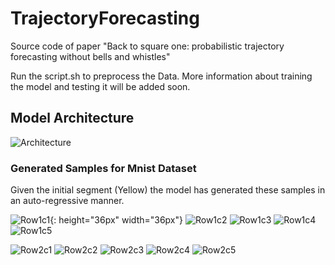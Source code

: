 # TrajectoryForecasting
Source code of paper "Back to square one: probabilistic trajectory forecasting without bells and whistles"

Run the script.sh to preprocess the Data.
More information about training the model and testing it will be added soon.

## Model Architecture
![Architecture](http://uupload.ir/files/qfyl_model.png)

### Generated Samples for Mnist Dataset
Given the initial segment (Yellow) the model has generated these samples in an auto-regressive manner.

![Row1c1](http://uupload.ir/files/31lf_3.png){: height="36px" width="36px"}
![Row1c2](http://uupload.ir/files/yrwf_23.png)
![Row1c3](http://uupload.ir/files/90cg_25.png)
![Row1c4](http://uupload.ir/files/kfd6_14.png)
![Row1c5](http://uupload.ir/files/sow_43.png)

![Row2c1](http://uupload.ir/files/h95b_6.png)
![Row2c2](http://uupload.ir/files/ew15_12.png)
![Row2c3](http://uupload.ir/files/24ap_11.png)
![Row2c4](http://uupload.ir/files/7ex3_22.png)
![Row2c5](http://uupload.ir/files/qw5w_43.png)






